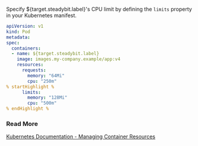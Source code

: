 Specify ${target.steadybit.label}&apos;s CPU limit by defining the `limits` property in your Kubernetes manifest.

```yaml
apiVersion: v1
kind: Pod
metadata:
spec:
  containers:
  - name: ${target.steadybit.label}
    image: images.my-company.example/app:v4
    resources:
      requests:
        memory: "64Mi"
        cpu: "250m"
% startHighlight %
      limits:
        memory: "128Mi"
        cpu: "500m"
% endHighlight %
```

### Read More
[Kubernetes Documentation - Managing Container Resources](https://kubernetes.io/docs/concepts/configuration/manage-resources-containers/)
